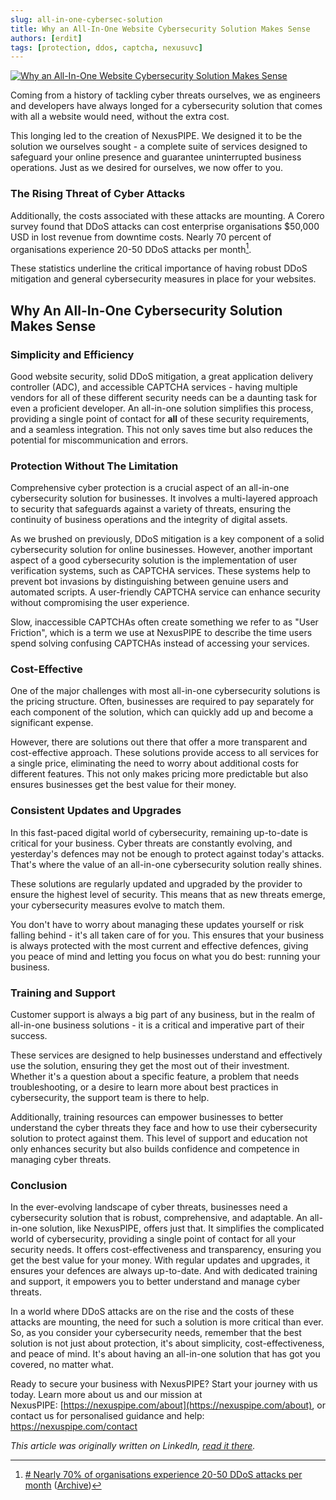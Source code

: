 ```yaml
---
slug: all-in-one-cybersec-solution
title: Why an All-In-One Website Cybersecurity Solution Makes Sense
authors: [erdit]
tags: [protection, ddos, captcha, nexusuvc]
---
```


[![Why an All-In-One Website Cybersecurity Solution Makes Sense](/img/cards/all-in-one.png)](https://blog.nexuspipe.com/all-in-one-cybersec-solution/)

Coming from a history of tackling cyber threats ourselves, we as engineers and developers have always longed for a cybersecurity solution that comes with all a website would need, without the extra cost.

This longing led to the creation of NexusPIPE. We designed it to be the solution we ourselves sought - a complete suite of services designed to safeguard your online presence and guarantee uninterrupted business operations. Just as we desired for ourselves, we now offer to you.

<!--truncate-->

### The Rising Threat of Cyber Attacks

Additionally, the costs associated with these attacks are mounting. A Corero survey found that DDoS attacks can cost enterprise organisations $50,000 USD in lost revenue from downtime costs. Nearly 70 percent of organisations experience 20-50 DDoS attacks per month[^1].

These statistics underline the critical importance of having robust DDoS mitigation and general cybersecurity measures in place for your websites.

## Why An All-In-One Cybersecurity Solution Makes Sense

### Simplicity and Efficiency

Good website security, solid DDoS mitigation, a great application delivery controller (ADC), and accessible CAPTCHA services - having multiple vendors for all of these different security needs can be a daunting task for even a proficient developer. An all-in-one solution simplifies this process, providing a single point of contact for **all** of these security requirements, and a seamless integration. This not only saves time but also reduces the potential for miscommunication and errors.

### Protection Without The Limitation

Comprehensive cyber protection is a crucial aspect of an all-in-one cybersecurity solution for businesses. It involves a multi-layered approach to security that safeguards against a variety of threats, ensuring the continuity of business operations and the integrity of digital assets.

As we brushed on previously, DDoS mitigation is a key component of a solid cybersecurity solution for online businesses. However, another important aspect of a good cybersecurity solution is the implementation of user verification systems, such as CAPTCHA services. These systems help to prevent bot invasions by distinguishing between genuine users and automated scripts. A user-friendly CAPTCHA service can enhance security without compromising the user experience.

Slow, inaccessible CAPTCHAs often create something we refer to as "User Friction", which is a term we use at NexusPIPE to describe the time users spend solving confusing CAPTCHAs instead of accessing your services.

### Cost-Effective

One of the major challenges with most all-in-one cybersecurity solutions is the pricing structure. Often, businesses are required to pay separately for each component of the solution, which can quickly add up and become a significant expense.

However, there are solutions out there that offer a more transparent and cost-effective approach. These solutions provide access to all services for a single price, eliminating the need to worry about additional costs for different features. This not only makes pricing more predictable but also ensures businesses get the best value for their money.

### Consistent Updates and Upgrades

In this fast-paced digital world of cybersecurity, remaining up-to-date is critical for your business. Cyber threats are constantly evolving, and yesterday's defences may not be enough to protect against today's attacks. That's where the value of an all-in-one cybersecurity solution really shines.

These solutions are regularly updated and upgraded by the provider to ensure the highest level of security. This means that as new threats emerge, your cybersecurity measures evolve to match them.

You don't have to worry about managing these updates yourself or risk falling behind - it's all taken care of for you. This ensures that your business is always protected with the most current and effective defences, giving you peace of mind and letting you focus on what you do best: running your business.

### **Training and Support**

Customer support is always a big part of any business, but in the realm of all-in-one business solutions - it is a critical and imperative part of their success.

These services are designed to help businesses understand and effectively use the solution, ensuring they get the most out of their investment. Whether it's a question about a specific feature, a problem that needs troubleshooting, or a desire to learn more about best practices in cybersecurity, the support team is there to help.

Additionally, training resources can empower businesses to better understand the cyber threats they face and how to use their cybersecurity solution to protect against them. This level of support and education not only enhances security but also builds confidence and competence in managing cyber threats.

### Conclusion

In the ever-evolving landscape of cyber threats, businesses need a cybersecurity solution that is robust, comprehensive, and adaptable. An all-in-one solution, like NexusPIPE, offers just that. It simplifies the complicated world of cybersecurity, providing a single point of contact for all your security needs. It offers cost-effectiveness and transparency, ensuring you get the best value for your money. With regular updates and upgrades, it ensures your defences are always up-to-date. And with dedicated training and support, it empowers you to better understand and manage cyber threats.

In a world where DDoS attacks are on the rise and the costs of these attacks are mounting, the need for such a solution is more critical than ever. So, as you consider your cybersecurity needs, remember that the best solution is not just about protection, it's about simplicity, cost-effectiveness, and peace of mind. It's about having an all-in-one solution that has got you covered, no matter what.

Ready to secure your business with NexusPIPE? Start your journey with us today. Learn more about us and our mission at NexusPIPE: [https://nexuspipe.com/about](https://nexuspipe.com/about), or contact us for personalised guidance and help: https://nexuspipe.com/contact

[^1]: [# Nearly 70% of organisations experience 20-50 DDoS attacks per month](https://www.comparitech.com/blog/information-security/ddos-statistics-facts/#:~:text=A%20Corero%20survey%20found%20DDoS,50%20DDoS%20attacks%20per%20month) ([Archive](http://web.archive.org/web/20230824113037/https://www.comparitech.com/blog/information-security/ddos-statistics-facts/))

_This article was originally written on LinkedIn, [read it there](https://www.linkedin.com/pulse/why-all-in-one-website-cybersecurity-solution-makes-sense-nexuspipe)._
